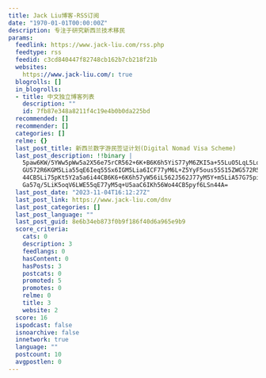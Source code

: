 ```yaml
---
title: Jack Liu博客-RSS订阅
date: "1970-01-01T00:00:00Z"
description: 专注于研究新西兰技术移民
params:
  feedlink: https://www.jack-liu.com/rss.php
  feedtype: rss
  feedid: c3cd840447f82748cb162b7cb218f21b
  websites:
    https://www.jack-liu.com/: true
  blogrolls: []
  in_blogrolls:
  - title: 中文独立博客列表
    description: ""
    id: 7fb87e348a8211f4c19e4b0b0da225bd
  recommended: []
  recommender: []
  categories: []
  relme: {}
  last_post_title: 新西兰数字游民签证计划(Digital Nomad Visa Scheme)
  last_post_description: !!binary |
    5paw6KW/5YWw5pWw5a2X56e75rCR562+6K+B6K6h5YiS77yM6ZKI5a+55LuO5LqL5LqS6I
    GU572R6KGM5Lia55qE6Ieq55Sx6IGM5Lia6ICF77yM6L+Z5YyF5ous55S15ZWG572R5bqX
    44CB5Li75pKt5Y2a5a6i44CB6K6+6K6h57yW56iL562J562J77yM5Y+m5LiA57G75piv5Y
    Ga57q/5LiK5oqV6LWE55qE77yM5q+U5aaC6IKh56Wo44CB5pyf6LSn44A=
  last_post_date: "2023-11-04T16:12:27Z"
  last_post_link: https://www.jack-liu.com/dnv
  last_post_categories: []
  last_post_language: ""
  last_post_guid: 8e6b34eb873f0b9f186f40d6a965e9b9
  score_criteria:
    cats: 0
    description: 3
    feedlangs: 0
    hasContent: 0
    hasPosts: 3
    postcats: 0
    promoted: 5
    promotes: 0
    relme: 0
    title: 3
    website: 2
  score: 16
  ispodcast: false
  isnoarchive: false
  innetwork: true
  language: ""
  postcount: 10
  avgpostlen: 0
---
```

